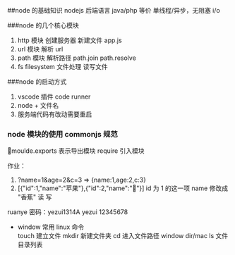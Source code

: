 ##node 的基础知识
nodejs 后端语言 java/php 等价 单线程/异步，无阻塞 i/o

###node 的几个核心模块

1. http 模块 创建服务器
   新建文件 app.js
2. url 模块 解析 url
3. path 模块 解析路径 path.join path.resolve
4. fs filesystem 文件处理 读写文件

###node 的启动方式

1. vscode 插件 code runner
2. node + 文件名
3. 服务端代码有改动需要重启

### node 模块的使用 commonjs 规范

moulde.exports 表示导出模块
require 引入模块

作业：

1. ?name=1&age=2&c=3 => {name:1,age:2,c:3}
2. [{"id":1,"name":"苹果"},{"id":2,"name":"🍊"}] id 为 1 的这一项 name 修改成 "香蕉" 读 写

ruanye 密码：yezui1314A
yezui 12345678

- window 常用 linux 命令  
  touch 建立文件
  mkdir 新建文件夹
  cd 进入文件路径
  window dir/mac ls 文件目录列表

